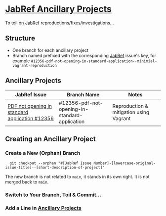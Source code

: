 # [JabRef Ancillary Projects]()

To toil on [JabRef](https://github.com/JabRef/jabref) reproductions/fixes/investigations...

## Structure

- One branch for each ancillary project
- Branch named prefixed with the corresponding [JabRef](https://github.com/JabRef/jabref) issue's key, for example
  `#12356-pdf-not-opening-in-standard-application--minimial-vagrant-reproduction`

## Ancillary Projects

| JabRef Issue                                                                                    | Branch Name                                    | Notes                                   |
|-------------------------------------------------------------------------------------------------|------------------------------------------------|-----------------------------------------|
| [PDF not opening in standard application #12356](https://github.com/JabRef/jabref/issues/12356) | #12356-pdf-not-opening-in-standard-application | Reproduction & mitigation using Vagrant |

## Creating an Ancillary Project

### Create a New (Orphan) Branch

 ```shell
   git checkout --orphan "#[JabRef Issue Number]-[lowercase-original-issue-title]--[short-description-of-project]"
   ```

The new branch is not related to `main`, it stands in its own right. It is not merged back to `main`.

### Switch to Your Branch, Toil & Commit...

### Add a Line in [Ancillary Projects](#)